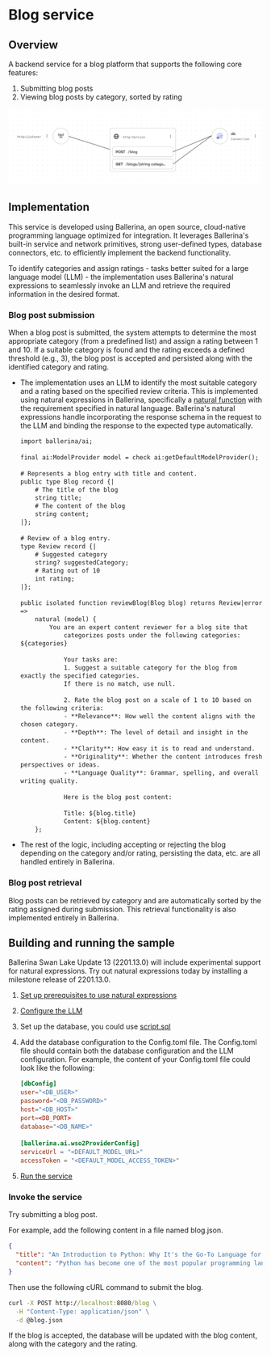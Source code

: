 # Blog service

## Overview

A backend service for a blog platform that supports the following core features:

1. Submitting blog posts
2. Viewing blog posts by category, sorted by rating

![Blog service](./images/blog_service.png)

## Implementation

This service is developed using Ballerina, an open source, cloud-native programming language optimized for integration. It leverages Ballerina's built-in service and network primitives, strong user-defined types, database connectors, etc. to efficiently implement the backend functionality.

To identify categories and assign ratings - tasks better suited for a large language model (LLM) - the implementation uses Ballerina's natural expressions to seamlessly invoke an LLM and retrieve the required information in the desired format.

### Blog post submission
 
When a blog post is submitted, the system attempts to determine the most appropriate category (from a predefined list) and assign a rating between 1 and 10. If a suitable category is found and the rating exceeds a defined threshold (e.g., 3), the blog post is accepted and persisted along with the identified category and rating.

- The implementation uses an LLM to identify the most suitable category and a rating based on the specified review criteria. This is implemented using natural expressions in Ballerina, specifically a [natural function](./review_blog.bal) with the requirement specified in natural language. Ballerina's natural expressions handle incorporating the response schema in the request to the LLM and binding the response to the expected type automatically. 

    ```ballerina
    import ballerina/ai;
  
    final ai:ModelProvider model = check ai:getDefaultModelProvider();

    # Represents a blog entry with title and content.
    public type Blog record {|
        # The title of the blog
        string title;
        # The content of the blog
        string content;
    |};

    # Review of a blog entry.
    type Review record {|
        # Suggested category
        string? suggestedCategory;
        # Rating out of 10
        int rating;
    |};

    public isolated function reviewBlog(Blog blog) returns Review|error => 
        natural (model) {
            You are an expert content reviewer for a blog site that 
                categorizes posts under the following categories: ${categories}

                Your tasks are:
                1. Suggest a suitable category for the blog from exactly the specified categories. 
                If there is no match, use null.

                2. Rate the blog post on a scale of 1 to 10 based on the following criteria:
                - **Relevance**: How well the content aligns with the chosen category.
                - **Depth**: The level of detail and insight in the content.
                - **Clarity**: How easy it is to read and understand.
                - **Originality**: Whether the content introduces fresh perspectives or ideas.
                - **Language Quality**: Grammar, spelling, and overall writing quality.

                Here is the blog post content:

                Title: ${blog.title}
                Content: ${blog.content}
        };
    ```

- The rest of the logic, including accepting or rejecting the blog depending on the category and/or rating, persisting the data, etc. are all handled entirely in Ballerina.

### Blog post retrieval

Blog posts can be retrieved by category and are automatically sorted by the rating assigned during submission. This retrieval functionality is also implemented entirely in Ballerina.

## Building and running the sample

Ballerina Swan Lake Update 13 (2201.13.0) will include experimental support for natural expressions. Try out natural expressions today by installing a milestone release of 2201.13.0.

1. [Set up prerequisites to use natural expressions](https://ballerina.io/learn/work-with-llms-using-natural-expressions/#set-up-the-prerequisites)

2. [Configure the LLM](https://ballerina.io/learn/work-with-llms-using-natural-expressions/#configure-the-llm)

3. Set up the database, you could use [script.sql](./script.sql)

4. Add the database configuration to the Config.toml file. The Config.toml file should contain both the database configuration and the LLM configuration. For example, the content of your Config.toml file could look like the following:

    ```toml
    [dbConfig]
    user="<DB_USER>"
    password="<DB_PASSWORD>"
    host="<DB_HOST>"
    port=<DB_PORT>
    database="<DB_NAME>"

    [ballerina.ai.wso2ProviderConfig]
    serviceUrl = "<DEFAULT_MODEL_URL>"
    accessToken = "<DEFAULT_MODEL_ACCESS_TOKEN>"
    ```

5. [Run the service](https://ballerina.io/learn/work-with-llms-using-natural-expressions/#run-the-service)

### Invoke the service

Try submitting a blog post. 

For example, add the following content in a file named blog.json.

```json
{
  "title": "An Introduction to Python: Why It's the Go-To Language for Beginners",
  "content": "Python has become one of the most popular programming languages in the world, and for good reason. Known for its simplicity and readability, Python is often recommended as the first language for new programmers. In this article, we'll explore why Python stands out and how it can be used in various fields.\n\nWhy Python?\nPython's syntax is straightforward, resembling everyday English, which reduces the learning curve for beginners. For instance, printing a simple message to the console is as easy as writing:\n\nprint(\"Hello, World!\")\n\nUnlike many other languages, Python does not require strict type declarations or complex setup processes. This makes it ideal for those just starting their programming journey.\n\nVersatile Applications\nPython is not just for beginners; it's a powerful language used in numerous domains, including:\n\nWeb Development: Frameworks like Django and Flask make building web applications easier.\nData Science and Machine Learning: Libraries like NumPy, Pandas, and TensorFlow are widely used by data scientists and AI researchers.\nAutomation: Python can automate repetitive tasks, such as file management and web scraping.\n\nThe Python Community\nAnother reason for Python's success is its supportive community. Beginners can find a wealth of tutorials, forums, and free resources online to guide them.\n\nConclusion\nPython's combination of simplicity, versatility, and community support makes it a great choice for programmers at any level. If you're looking to start your coding journey, Python is an excellent place to begin."
}
```

Then use the following cURL command to submit the blog.

```cmd
curl -X POST http://localhost:8080/blog \
  -H "Content-Type: application/json" \
  -d @blog.json
```

If the blog is accepted, the database will be updated with the blog content, along with the category and the rating.
